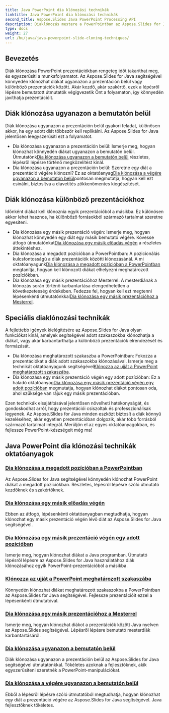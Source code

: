 ```yaml
---
title: Java PowerPoint dia klónozási technikák
linktitle: Java PowerPoint dia klónozási technikák
second_title: Aspose.Slides Java PowerPoint Processing API
description: Diaklónozás mestere a PowerPointban az Aspose.Slides for Java segítségével. Ismerje meg, hogyan klónozhat zökkenőmentesen diákat ugyanazon a prezentáción belül vagy a prezentációk között.
type: docs
weight: 27
url: /hu/java/java-powerpoint-slide-cloning-techniques/
---
```

##  Bevezetés

Diák klónozása PowerPoint prezentációkban rengeteg időt takaríthat meg, és egyszerűsíti a munkafolyamatot. Az Aspose.Slides for Java segítségével könnyedén klónozhat diákat ugyanazon a prezentáción belül vagy különböző prezentációk között. Akár kezdő, akár szakértő, ezek a lépésről lépésre bemutatott útmutatók végigvezetik Önt a folyamaton, így könnyedén javíthatja prezentációit.

## Diák klónozása ugyanazon a bemutatón belül

Diák klónozása ugyanazon a prezentáción belül gyakori feladat, különösen akkor, ha egy adott diát többször kell replikálni. Az Aspose.Slides for Java jelentősen leegyszerűsíti ezt a folyamatot.

-  Dia klónozása ugyanazon a prezentáción belül: Ismerje meg, hogyan klónozhat könnyedén diákat ugyanazon a bemutatón belül. Útmutatónk[Dia klónozása ugyanazon a bemutatón belül](./clone-slide-within-same-presentation-powerpoint/) részletes, lépésről lépésre történő megközelítést kínál.
-  Dia klónozása ugyanazon a prezentáción belül: Szeretne egy diát a prezentáció végére klónozni? Ez az oktatóanyag[Dia klónozása a végére ugyanazon a bemutatón belül](./clone-slide-end-within-same-presentation-powerpoint/)pontosan megmutatja, hogyan kell ezt csinálni, biztosítva a diavetítés zökkenőmentes kiegészítését.

## Diák klónozása különböző prezentációkhoz

Időnként diákat kell klónoznia egyik prezentációból a másikba. Ez különösen akkor lehet hasznos, ha különböző forrásokból származó tartalmat szeretne egyesíteni.

-  Dia klónozása egy másik prezentáció végén: Ismerje meg, hogyan klónozhat könnyedén egy diát egy másik bemutató végére. Kövesse átfogó útmutatónkat[Dia klónozása egy másik előadás végén](./clone-slide-end-another-presentation-powerpoint/) a részletes áttekintéshez.
-  Dia klónozása a megadott pozícióban a PowerPointban: A pozicionálás kulcsfontosságú a diák prezentációk közötti klónozásánál. A mi oktatóanyagunk[Dia klónozása a megadott pozícióban a PowerPointban](./clone-slide-specified-position-powerpoint/) megtanítja, hogyan kell klónozott diákat elhelyezni meghatározott pozíciókban.
-  Dia klónozása egy másik prezentációhoz Mesterrel: A mesterdiának a klónozás során történő karbantartása elengedhetetlen a következetesség érdekében. Fedezze fel, hogyan kell ezt megtenni lépésenkénti útmutatónkkal[Dia klónozása egy másik prezentációhoz a Mesterrel](./clone-slide-another-presentation-master-powerpoint/).

## Speciális diaklónozási technikák

A fejlettebb igények kielégítésére az Aspose.Slides for Java olyan funkciókat kínál, amelyek segítségével adott szakaszokba klónozhatja a diákat, vagy akár karbantarthatja a különböző prezentációk elrendezését és formázását.

-  Dia klónozása meghatározott szakaszba a PowerPointban: Fokozza a prezentációkat a diák adott szakaszokba klónozásával. Ismerje meg a technikát oktatóanyagunk segítségével[Klónozza az ujját a PowerPoint meghatározott szakaszába](./clone-slide-specified-section-powerpoint/).
-  Dia klónozása egy másik prezentáció végén egy adott pozícióban: Ez a haladó oktatóanyag[Dia klónozása egy másik prezentáció végén egy adott pozícióban](./clone-slide-end-another-specific-position-powerpoint/) megmutatja, hogyan klónozhat diákot pontosan oda, ahol szüksége van rájuk egy másik prezentációban.

Ezen technikák elsajátításával jelentősen növelheti hatékonyságát, és gondoskodhat arról, hogy prezentációi csiszoltak és professzionálisak legyenek. Az Aspose.Slides for Java minden eszközt biztosít a diák könnyű kezeléséhez, akár egyetlen prezentációban dolgozik, akár több forrásból származó tartalmat integrál. Merüljön el az egyes oktatóanyagokban, és fejlessze PowerPoint-készségeit még ma!
## Java PowerPoint dia klónozási technikák oktatóanyagok
### [Dia klónozása a megadott pozícióban a PowerPointban](./clone-slide-specified-position-powerpoint/)
Az Aspose.Slides for Java segítségével könnyedén klónozhat PowerPoint diákat a megadott pozíciókban. Részletes, lépésről lépésre szóló útmutató kezdőknek és szakértőknek.
### [Dia klónozása egy másik előadás végén](./clone-slide-end-another-presentation-powerpoint/)
Ebben az átfogó, lépésenkénti oktatóanyagban megtudhatja, hogyan klónozhat egy másik prezentáció végén lévő diát az Aspose.Slides for Java segítségével.
### [Dia klónozása egy másik prezentáció végén egy adott pozícióban](./clone-slide-end-another-specific-position-powerpoint/)
Ismerje meg, hogyan klónozhat diákat a Java programban. Útmutató lépésről lépésre az Aspose.Slides for Java használatához diák klónozásához egyik PowerPoint-prezentációból a másikba.
### [Klónozza az ujját a PowerPoint meghatározott szakaszába](./clone-slide-specified-section-powerpoint/)
Könnyedén klónozhat diákat meghatározott szakaszokba a PowerPointban az Aspose.Slides for Java segítségével. Fejlessze prezentációit ezzel a lépésenkénti útmutatóval.
### [Dia klónozása egy másik prezentációhoz a Mesterrel](./clone-slide-another-presentation-master-powerpoint/)
Ismerje meg, hogyan klónozhat diákot a prezentációk között Java nyelven az Aspose.Slides segítségével. Lépésről lépésre bemutató mesterdiák karbantartásáról.
### [Dia klónozása ugyanazon a bemutatón belül](./clone-slide-within-same-presentation-powerpoint/)
Diák klónozása ugyanazon a prezentáción belül az Aspose.Slides for Java segítségével útmutatónkkal. Tökéletes azoknak a fejlesztőknek, akik egyszerűsíteni szeretnék a PowerPoint-manipulációkat.
### [Dia klónozása a végére ugyanazon a bemutatón belül](./clone-slide-end-within-same-presentation-powerpoint/)
Ebből a lépésről lépésre szóló útmutatóból megtudhatja, hogyan klónozhat egy diát a prezentáció végére az Aspose.Slides for Java segítségével. Java fejlesztőknek tökéletes.